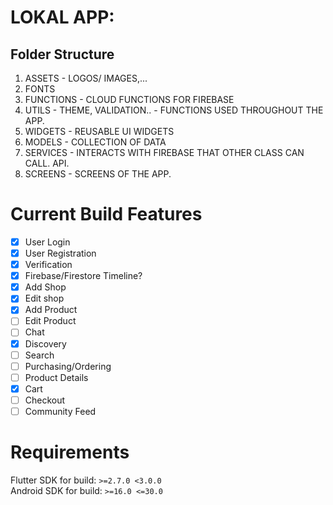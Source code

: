 # LOKAL APP:

## Folder Structure
1. ASSETS - LOGOS/ IMAGES,...
2. FONTS
3. FUNCTIONS - CLOUD FUNCTIONS FOR FIREBASE
4. UTILS - THEME, VALIDATION.. - FUNCTIONS USED THROUGHOUT THE APP.
5. WIDGETS - REUSABLE UI WIDGETS
6. MODELS - COLLECTION OF DATA
7. SERVICES - INTERACTS WITH FIREBASE THAT OTHER CLASS CAN CALL. API.
8. SCREENS - SCREENS OF THE APP.

# Current Build Features

- [x] User Login
- [x] User Registration
- [x] Verification
- [x] Firebase/Firestore Timeline?
- [x] Add Shop
- [x] Edit shop
- [x] Add Product
- [ ] Edit Product
- [ ] Chat
- [x] Discovery
- [ ] Search
- [ ] Purchasing/Ordering
- [ ] Product Details
- [x] Cart
- [ ] Checkout
- [ ] Community Feed

# Requirements

Flutter SDK for build: `>=2.7.0 <3.0.0` <br>
Android SDK for build: `>=16.0 <=30.0`


